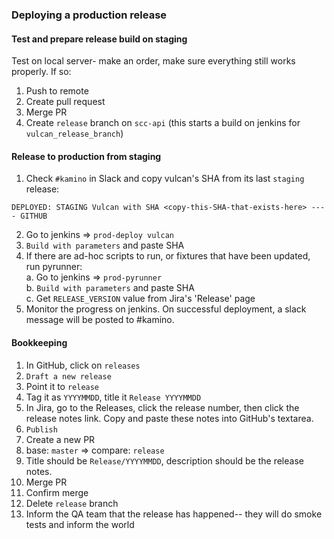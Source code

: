 ### Deploying a production release

#### Test and prepare release build on staging

Test on local server- make an order, make sure everything still works properly. If so:

1. Push to remote
2. Create pull request
3. Merge PR
4. Create `release` branch on `scc-api` (this starts a build on jenkins for `vulcan_release_branch`)

#### Release to production from staging

1. Check `#kamino` in Slack and copy vulcan's SHA from its last `staging` release:
```
DEPLOYED: STAGING Vulcan with SHA <copy-this-SHA-that-exists-here> ---- GITHUB
```
2. Go to jenkins => `prod-deploy vulcan`
3. `Build with parameters` and paste SHA
4. If there are ad-hoc scripts to run, or fixtures that have been updated, run pyrunner:  
    a. Go to jenkins => `prod-pyrunner`  
    b. `Build with parameters` and paste SHA  
    c. Get `RELEASE_VERSION` value from Jira's 'Release' page
5. Monitor the progress on jenkins. On successful deployment, a slack message will be posted to #kamino.

#### Bookkeeping

1. In GitHub, click on `releases`
2. `Draft a new release`
3. Point it to `release`
4. Tag it as `YYYYMMDD`, title it `Release YYYYMMDD`
5. In Jira, go to the Releases, click the release number, then click the release notes link. Copy and paste these notes into GitHub's textarea.
6. `Publish`
7. Create a new PR
8. base: `master` => compare: `release`
9. Title should be `Release/YYYYMMDD`, description should be the release notes.
10. Merge PR
11. Confirm merge
12. Delete `release` branch
13. Inform the QA team that the release has happened-- they will do smoke tests and inform the world
